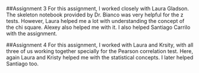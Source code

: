 ##Assignment 3
For this assignment, I worked closely with Laura Gladson. The skeleton notebook provided by Dr. Bianco was very helpful for the z tests. However, Laura helped me a lot with understanding the concept of the chi square. Alexey also helped me with it. I also helped Santiago Carrilo with the assignment.

##Assignment 4
For this assignment, I worked with Laura and Krsity, with all three of us working together specially for the Pearson correlation test. Here, again Laura and Kristy helped me with the statistical concepts. I later helped Santiago too.


